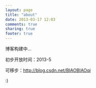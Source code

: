 ```yaml
---
layout: page
title: "about"
date: 2013-03-17 12:03
comments: true
sharing: true
footer: true
---
```

博客构建中...

初步开放时间：2013-5

可移步：<http://blog.csdn.net/BIAOBIAOqi> 

:)
